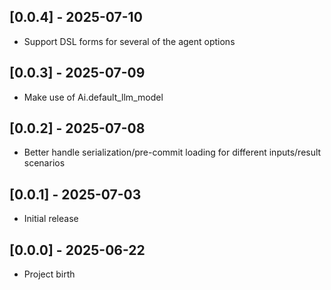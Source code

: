 ## [0.0.4] - 2025-07-10

- Support DSL forms for several of the agent options

## [0.0.3] - 2025-07-09

- Make use of Ai.default_llm_model

## [0.0.2] - 2025-07-08

- Better handle serialization/pre-commit loading for different inputs/result scenarios

## [0.0.1] - 2025-07-03

- Initial release

## [0.0.0] - 2025-06-22

- Project birth
